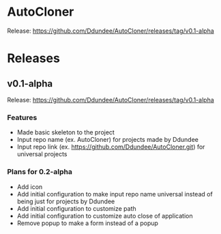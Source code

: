 # AutoCloner
Release: https://github.com/Ddundee/AutoCloner/releases/tag/v0.1-alpha


# Releases

## v0.1-alpha

Release: https://github.com/Ddundee/AutoCloner/releases/tag/v0.1-alpha

### Features
- Made basic skeleton to the project
- Input repo name (ex. AutoCloner) for projects made by Ddundee
- Input repo link (ex. https://github.com/Ddundee/AutoCloner.git) for universal projects

### Plans for 0.2-alpha
- Add icon
- Add initial configuration to make input repo name universal instead of being just for projects by Ddundee
- Add initial configuration to customize path
- Add initial configuration to customize auto close of application
- Remove popup to make a form instead of a popup
